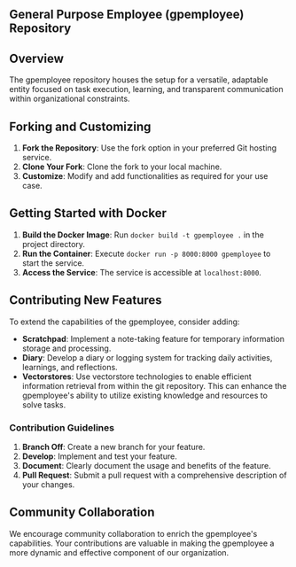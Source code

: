 ## General Purpose Employee (gpemployee) Repository

## Overview
The gpemployee repository houses the setup for a versatile, adaptable entity focused on task execution, learning, and transparent communication within organizational constraints.

## Forking and Customizing
1. **Fork the Repository**: Use the fork option in your preferred Git hosting service.
2. **Clone Your Fork**: Clone the fork to your local machine.
3. **Customize**: Modify and add functionalities as required for your use case.

## Getting Started with Docker
1. **Build the Docker Image**: Run `docker build -t gpemployee .` in the project directory.
2. **Run the Container**: Execute `docker run -p 8000:8000 gpemployee` to start the service.
3. **Access the Service**: The service is accessible at `localhost:8000`.

## Contributing New Features
To extend the capabilities of the gpemployee, consider adding:

- **Scratchpad**: Implement a note-taking feature for temporary information storage and processing.
- **Diary**: Develop a diary or logging system for tracking daily activities, learnings, and reflections.
- **Vectorstores**: Use vectorstore technologies to enable efficient information retrieval from within the git repository. This can enhance the gpemployee's ability to utilize existing knowledge and resources to solve tasks.

### Contribution Guidelines
1. **Branch Off**: Create a new branch for your feature.
2. **Develop**: Implement and test your feature.
3. **Document**: Clearly document the usage and benefits of the feature.
4. **Pull Request**: Submit a pull request with a comprehensive description of your changes.

## Community Collaboration
We encourage community collaboration to enrich the gpemployee's capabilities. Your contributions are valuable in making the gpemployee a more dynamic and effective component of our organization.

